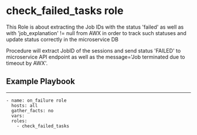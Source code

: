 check_failed_tasks role
=========
This Role is about extracting the Job IDs with the status 'failed' as well as with 'job_explanation' != null from AWX in order to track such statuses and update status correctly in the microservice DB

Procedure will extract JobID of the sessions and send status 'FAILED' to microservice API endpoint as well as the message='Job terminated due to timeout by AWX'.

Example Playbook
----------------
---
```
- name: on_failure role
  hosts: all
  gather_facts: no
  vars:
  roles:
    - check_failed_tasks
```